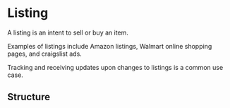 # Listing

A listing is an intent to sell or buy an item.

Examples of listings include Amazon listings, Walmart online shopping pages, and craigslist ads.

Tracking and receiving updates upon changes to listings is a common use case.

## Structure

